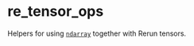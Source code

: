 # re_tensor_ops

Helpers for using [`ndarray`](https://crates.io/crates/ndarray) together with Rerun tensors.
